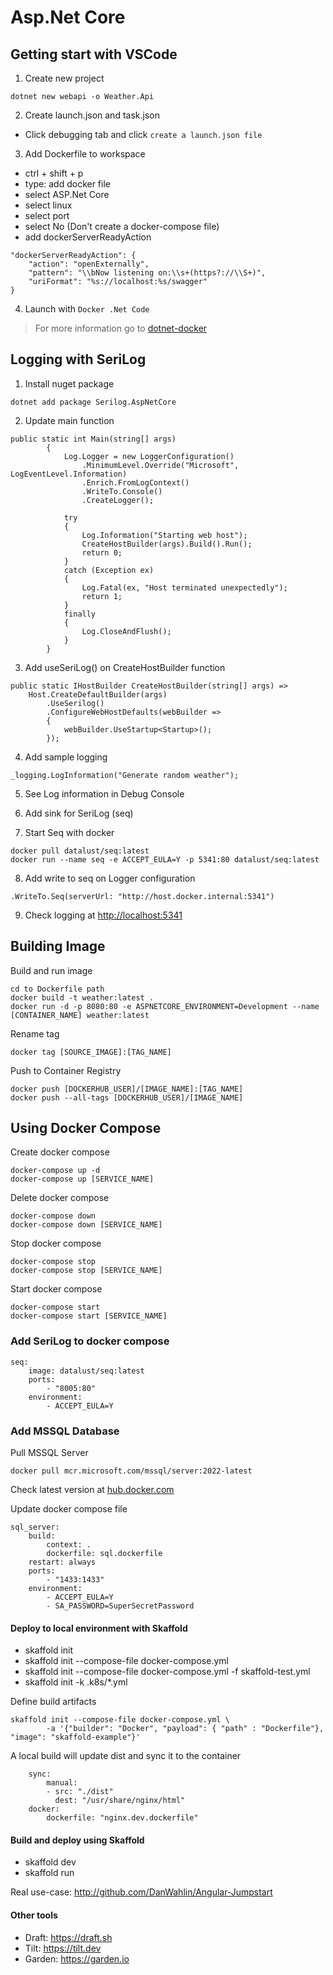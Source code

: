 # Asp.Net Core
## Getting start with VSCode
1. Create new project
```
dotnet new webapi -o Weather.Api
```
2. Create launch.json and task.json
* Click debugging tab and click `create a launch.json file`
3. Add Dockerfile to workspace
* ctrl + shift + p
* type: add docker file
* select ASP.Net Core
* select linux
* select port
* select No (Don't create a docker-compose file)
* add dockerServerReadyAction
```
"dockerServerReadyAction": {
    "action": "openExternally",
    "pattern": "\\bNow listening on:\\s+(https?://\\S+)",
    "uriFormat": "%s://localhost:%s/swagger"
}
```
4. Launch with `Docker .Net Code`

> For more information go to [dotnet-docker](https://github.com/dotnet/dotnet-docker)


## Logging with SeriLog
1. Install nuget package
```
dotnet add package Serilog.AspNetCore  
```
2. Update main function
```
public static int Main(string[] args)
        {
            Log.Logger = new LoggerConfiguration()
                .MinimumLevel.Override("Microsoft", LogEventLevel.Information)
                .Enrich.FromLogContext()
                .WriteTo.Console()
                .CreateLogger();

            try
            {
                Log.Information("Starting web host");
                CreateHostBuilder(args).Build().Run();
                return 0;
            }
            catch (Exception ex)
            {
                Log.Fatal(ex, "Host terminated unexpectedly");
                return 1;
            }
            finally
            {
                Log.CloseAndFlush();
            }
        }
```
3. Add useSeriLog() on CreateHostBuilder function
```
public static IHostBuilder CreateHostBuilder(string[] args) =>
    Host.CreateDefaultBuilder(args)
        .UseSerilog()
        .ConfigureWebHostDefaults(webBuilder =>
        {
            webBuilder.UseStartup<Startup>();
        });
```

4. Add sample logging
```
_logging.LogInformation("Generate random weather");
```

5. See Log information in Debug Console

6. Add sink for SeriLog (seq)

7. Start Seq with docker
```
docker pull datalust/seq:latest
docker run --name seq -e ACCEPT_EULA=Y -p 5341:80 datalust/seq:latest
```

8. Add write to seq on Logger configuration
```
.WriteTo.Seq(serverUrl: "http://host.docker.internal:5341")
```

9. Check logging at [http://localhost:5341](http://localhost:5341)

## Building Image
Build and run image
```
cd to Dockerfile path
docker build -t weather:latest .
docker run -d -p 8080:80 -e ASPNETCORE_ENVIRONMENT=Development --name [CONTAINER_NAME] weather:latest
```

Rename tag
```
docker tag [SOURCE_IMAGE]:[TAG_NAME]
```

Push to Container Registry
```
docker push [DOCKERHUB_USER]/[IMAGE_NAME]:[TAG_NAME]
docker push --all-tags [DOCKERHUB_USER]/[IMAGE_NAME]
```

## Using Docker Compose
Create docker compose
```
docker-compose up -d
docker-compose up [SERVICE_NAME]
```
Delete docker compose
```
docker-compose down
docker-compose down [SERVICE_NAME]
```
Stop docker compose
```
docker-compose stop
docker-compose stop [SERVICE_NAME]
``` 
Start docker compose
```
docker-compose start
docker-compose start [SERVICE_NAME]
```

### Add SeriLog to docker compose
```
seq:
    image: datalust/seq:latest
    ports:
        - "8005:80"
    environment:
        - ACCEPT_EULA=Y
```

### Add MSSQL Database
Pull MSSQL Server
```
docker pull mcr.microsoft.com/mssql/server:2022-latest
```
Check latest version at [hub.docker.com](https://hub.docker.com/_/microsoft-mssql-server)

Update docker compose file
```
sql_server:
    build:
        context: .
        dockerfile: sql.dockerfile
    restart: always
    ports:
        - "1433:1433"
    environment:
        - ACCEPT_EULA=Y
        - SA_PASSWORD=SuperSecretPassword
```

#### Deploy to local environment with Skaffold
* skaffold init
* skaffold init --compose-file docker-compose.yml
* skaffold init --compose-file docker-compose.yml -f skaffold-test.yml
* skaffold init -k .k8s/*.yml

Define build artifacts
```
skaffold init --compose-file docker-compose.yml \
        -a '{"builder": "Docker", "payload": { "path" : "Dockerfile"}, "image": "skaffold-example"}'
```

A local build will update dist and sync it to the container
```
    sync:
        manual:
        - src: "./dist"
          dest: "/usr/share/nginx/html"
    docker:
        dockerfile: "nginx.dev.dockerfile"
```

#### Build and deploy using Skaffold
* skaffold dev
* skaffold run

Real use-case: http://github.com/DanWahlin/Angular-Jumpstart

#### Other tools
* Draft: https://draft.sh
* Tilt: https://tilt.dev
* Garden: https://garden.io
